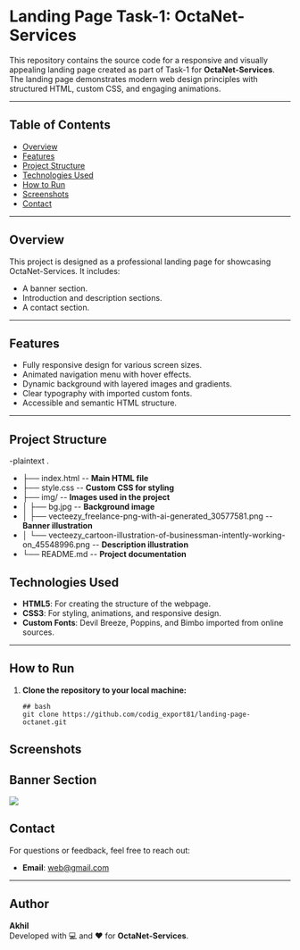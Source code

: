 ﻿# Landing Page Task-1: OctaNet-Services

This repository contains the source code for a responsive and visually appealing landing page created as part of Task-1 for **OctaNet-Services**. The landing page demonstrates modern web design principles with structured HTML, custom CSS, and engaging animations.

---

## Table of Contents

- [Overview](#overview)
- [Features](#features)
- [Project Structure](#project-structure)
- [Technologies Used](#technologies-used)
- [How to Run](#how-to-run)
- [Screenshots](#screenshots)
- [Contact](#contact)

---

## Overview

This project is designed as a professional landing page for showcasing OctaNet-Services. It includes:
- A banner section.
- Introduction and description sections.
- A contact section.

---

## Features

- Fully responsive design for various screen sizes.
- Animated navigation menu with hover effects.
- Dynamic background with layered images and gradients.
- Clear typography with imported custom fonts.
- Accessible and semantic HTML structure.

---

## Project Structure

 -plaintext
.
- ├── index.html       -- **Main HTML file**
- ├── style.css        -- **Custom CSS for styling**
- ├── img/             -- **Images used in the project**
- │   ├── bg.jpg       -- **Background image**
- │   ├── vecteezy_freelance-png-with-ai-generated_30577581.png  -- **Banner illustration**
- │   └── vecteezy_cartoon-illustration-of-businessman-intently-working-on_45548996.png  -- **Description illustration**
- └── README.md        -- **Project documentation**

## Technologies Used

- **HTML5**: For creating the structure of the webpage.
- **CSS3**: For styling, animations, and responsive design.
- **Custom Fonts**: Devil Breeze, Poppins, and Bimbo imported from online sources.

---

## How to Run

1. **Clone the repository to your local machine:**
   ```
   ## bash
   git clone https://github.com/codig_export81/landing-page-octanet.git
   ```
## Screenshots
## Banner Section
![](https://github.com/codingexport/Landing_page_task-given-by-octaNEt-Services/blob/main/Document%20-%20Google%20Chrome%202024-11-19%2014-30-33.gif)

## Contact

For questions or feedback, feel free to reach out:

- **Email**: web@gmail.com  

---

## Author

**Akhil**  
Developed with 💻 and ❤️ for **OctaNet-Services**.
